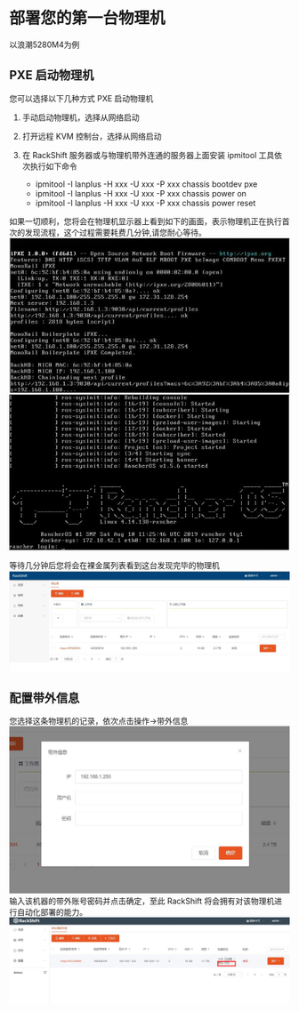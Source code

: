 # 部署您的第一台物理机
  以浪潮5280M4为例
  
## PXE 启动物理机
您可以选择以下几种方式 PXE 启动物理机  

1. 手动启动物理机，选择从网络启动
2. 打开远程 KVM 控制台，选择从网络启动
3. 在 RackShift 服务器或与物理机带外连通的服务器上面安装 ipmitool 工具依次执行如下命令  
  
    - ipmitool -I lanplus -H xxx -U xxx -P xxx chassis bootdev pxe  
    - ipmitool -I lanplus -H xxx -U xxx -P xxx chassis power on
    - ipmitool -I lanplus -H xxx -U xxx -P xxx chassis power reset

如果一切顺利，您将会在物理机显示器上看到如下的画面，表示物理机正在执行首次的发现流程，这个过程需要耗费几分钟,请您耐心等待。  
![runnob](./static/wizard/pxe1.jpg)
![runnob](./static/wizard/pxe2.jpg)

等待几分钟后您将会在裸金属列表看到这台发现完毕的物理机
![runnob](./static/wizard/pm1.jpg)
## 配置带外信息
您选择这条物理机的记录，依次点击操作->带外信息
![runnob](./static/wizard/obm.jpg)
输入该机器的带外账号密码并点击确定，至此 RackShift 将会拥有对该物理机进行自动化部署的能力。
![runnob](./static/wizard/obmok.jpg)
    

